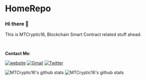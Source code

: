 # HomeRepo
### Hi there 👋

This is MTCryptic16, Blockchain Smart Contract related stuff ahead.

<br>

**Contact Me**:

[![website](https://img.shields.io/badge/website-red?style=for-the-badge&logo=Website&logoColor=white)]()
[![Gmail](https://img.shields.io/badge/Gmail-red?style=for-the-badge&logo=gmail&logoColor=white)](mailto:crypt.mumuksh@gmail.com)
[![Twitter](https://img.shields.io/badge/Twitter-blue?style=for-the-badge&logo=twitter&logoColor=white)](https://twitter.com/MTCryptic16)

![MTCryptic16's github stats](https://github-readme-stats.vercel.app/api?username=MTCryptic16&show_icons=true&theme=radical&line_height=27)
![MTCryptic16's github stats](https://github-readme-stats.vercel.app/api/top-langs/?username=MTCryptic16&layout=compact&theme=radical&line_height=27)

<!---
This is a ✨ special ✨ repository because its `README.md` (this file) appears on your GitHub profile.
You can click the Preview link to take a look at your changes.
--->

